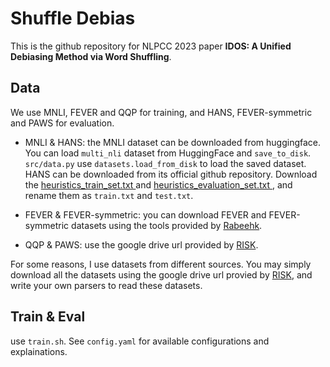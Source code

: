 # Shuffle Debias
This is the github repository for NLPCC 2023 paper **IDOS: A Unified Debiasing Method via Word Shuffling**.

## Data
We use MNLI, FEVER and QQP for training, and HANS, FEVER-symmetric and PAWS for evaluation.

- MNLI & HANS: the MNLI dataset can be downloaded from huggingface. 
    You can load `multi_nli` dataset from HuggingFace and `save_to_disk`.
    `src/data.py` use `datasets.load_from_disk` to load the saved dataset.
    HANS can be downloaded from its official github repository. 
    Download the [ heuristics_train_set.txt ](https://github.com/tommccoy1/hans/blob/master/heuristics_train_set.txt)
    and [ heuristics_evaluation_set.txt ](https://github.com/tommccoy1/hans/blob/master/heuristics_evaluation_set.txt),
    and rename them as `train.txt` and `test.txt`.

- FEVER & FEVER-symmetric: you can download FEVER and FEVER-symmetric datasets using the tools provided by 
    [Rabeehk](https://github.com/rabeehk/robust-nli).

- QQP & PAWS: use the google drive url provided by [RISK](https://github.com/CuteyThyme/RISKA).

For some reasons, I use datasets from different sources. 
You may simply download all the datasets using the google drive url provied by [RISK](https://github.com/CuteyThyme/RISKA),
and write your own parsers to read these datasets. 

## Train & Eval
use `train.sh`. See `config.yaml` for available configurations and explainations.
